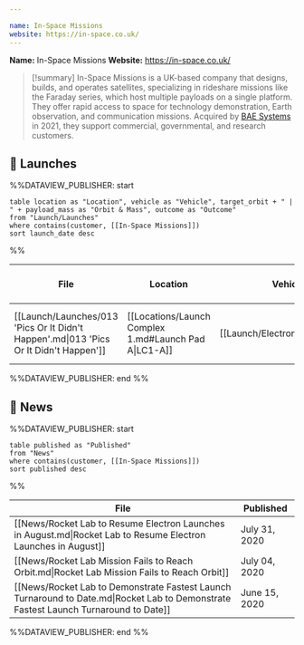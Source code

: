 ```yaml
---

name: In-Space Missions
website: https://in-space.co.uk/
---
```


**Name:** In-Space Missions
**Website:** https://in-space.co.uk/

>[!summary]
In-Space Missions is a UK-based company that designs, builds, and operates satellites, specializing in rideshare missions like the Faraday series, which host multiple payloads on a single platform. They offer rapid access to space for technology demonstration, Earth observation, and communication missions. Acquired by [BAE Systems](https://www.baesystems.com/en/home) in 2021, they support commercial, governmental, and research customers.

## 🚀 Launches

%%DATAVIEW_PUBLISHER: start
```
table location as "Location", vehicle as "Vehicle", target_orbit + " | " + payload_mass as "Orbit & Mass", outcome as "Outcome"
from "Launch/Launches"
where contains(customer, [[In-Space Missions]])
sort launch_date desc
```
%%

| File                                                                                  | Location                                              | Vehicle                          | Orbit & Mass             | Outcome   |
| ------------------------------------------------------------------------------------- | ----------------------------------------------------- | -------------------------------- | ------------------------ | --------- |
| [[Launch/Launches/013 'Pics Or It Didn't Happen'.md\|013 'Pics Or It Didn't Happen']] | [[Locations/Launch Complex 1.md#Launch Pad A\|LC1-A]] | [[Launch/Electron.md\|Electron]] | 500 km \| 97.5° \| 75 kg | ❌ Failure |

%%DATAVIEW_PUBLISHER: end %%

## 📰 News
%%DATAVIEW_PUBLISHER: start
```
table published as "Published"
from "News"
where contains(customer, [[In-Space Missions]])
sort published desc
```
%%

| File                                                                                                                                 | Published     |
| ------------------------------------------------------------------------------------------------------------------------------------ | ------------- |
| [[News/Rocket Lab to Resume Electron Launches in August.md\|Rocket Lab to Resume Electron Launches in August]]                       | July 31, 2020 |
| [[News/Rocket Lab Mission Fails to Reach Orbit.md\|Rocket Lab Mission Fails to Reach Orbit]]                                         | July 04, 2020 |
| [[News/Rocket Lab to Demonstrate Fastest Launch Turnaround to Date.md\|Rocket Lab to Demonstrate Fastest Launch Turnaround to Date]] | June 15, 2020 |

%%DATAVIEW_PUBLISHER: end %%
